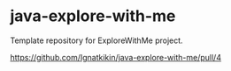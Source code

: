 # java-explore-with-me
Template repository for ExploreWithMe project.

https://github.com/Ignatkikin/java-explore-with-me/pull/4
